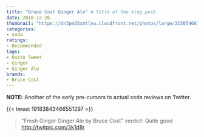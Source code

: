 ```yaml
---
title: "Bruce Cost Ginger Ale" # Title of the blog post.
date: 2010-12-26
thumbnail: "https://dn3pm25xmtlyu.cloudfront.net/photos/large/215054667.jpg?Expires=1609191147&Signature=dEenhp9EhHc21XXuTUasZa-AuxSyCDcwVmQfkOXlialB2tJ5V2IY4gMf1avD0FKHCdrqNK3ogFYfeLwoPN8eAvL3BlY-KEBwtoB1ZVaODnWZt97eA4WVY2Hc~Mumm1qbU3xJYSojqIX33oDw0M4Fe~Vx7EL-MnLagHdb58QlWBkcAzKtcghZgk8VRkq8riifzgt4-Alv5BDYO~C~qH11QtUEr1nDWikC-Tm9cDasYSqXScg4pIGvv~64~sOo4gJF3UguhWYlmTYF88InYXfEM8oRqqZJThF~j3PHBiitt7sEQvkkAafXPOasb9lWQKSXEkWzsXfCl46WRbGbRQ9NUw__&Key-Pair-Id=APKAJROXZ7FN26MABHYA"
categories:
- soda
ratings:
- Recommended
tags:
- Quite Sweet
- Ginger
- Ginger Ale
brands:
- Bruce Cost
---
```


**NOTE:** Another of the early pre-cursors to actual soda reviews on Twitter.

{{< tweet 19183843466551297 >}}

> \"Fresh Ginger Ginger Ale by Bruce Cost\" verdict: Quite good http://twitpic.com/3k1d8r
